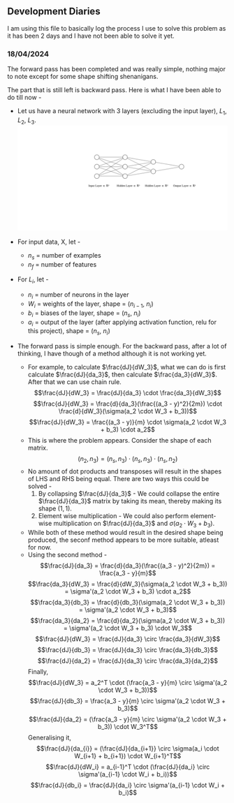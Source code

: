 ## Development Diaries

I am using this file to basically log the process I use to solve this problem as it has been 2 days and I have not been able to solve it yet.

### 18/04/2024

The forward pass has been completed and was really simple, nothing major to note except for some shape shifting shenanigans.

The part that is still left is backward pass. Here is what I have been able to do till now - 

- Let us have a neural network with 3 layers (excluding the input layer), $L_1$, $L_2$, $L_3$.
![Base Neural Net](./nn.svg "Neural Network")
- For input data, X, let - 
  - $n_s$ = number of examples
  - $n_f$ = number of features
- For $L_i$, let - 
  - $n_i$ = number of neurons in the layer
  - $W_i$ = weights of the layer, shape = ($n_{i - 1}$, $n_i$)
  - $b_i$ = biases of the layer, shape = ($n_s$, $n_i$)
  - $a_i$ = output of the layer (after applying activation function, relu for this project), shape = ($n_s$, $n_i$)

- The forward pass is simple enough. For the backward pass, after a lot of thinking, I have though of a method although it is not working yet.
  - For example, to calculate $\frac{dJ}{dW_3}$, what we can do is first calculate $\frac{dJ}{da_3}$, then calculate $\frac{da_3}{dW_3}$. After that we can use chain rule.
  $$\frac{dJ}{dW_3} = \frac{dJ}{da_3} \cdot \frac{da_3}{dW_3}$$
  $$\frac{dJ}{dW_3} = \frac{d}{da_3}(\frac{(a_3 - y)^2}{2m}) \cdot \frac{d}{dW_3}(\sigma(a_2 \cdot W_3 + b_3))$$ 
  $$\frac{dJ}{dW_3} = \frac{(a_3 - y)}{m} \cdot \sigma(a_2 \cdot W_3 + b_3) \cdot a_2$$
  - This is where the problem appears. Consider the shape of each matrix.
    $$(n_2, n_3) = (n_s, n_3) \cdot (n_s, n_3) \cdot (n_s, n_2)$$
  - No amount of dot products and transposes will result in the shapes of LHS and RHS being equal. There are two ways this could be solved - 
    1. By collapsing $\frac{dJ}{da_3}$ - We could collapse the entire $\frac{dJ}{da_3}$ matrix by taking its mean, thereby making its shape $(1, 1)$.
    2. Element wise multiplication - We could also perform element-wise multiplication on $\frac{dJ}{da_3}$ and $\sigma(a_2 \cdot W_3 + b_3)$.
  - While both of these method would result in the desired shape being produced, the seconf method appears to be more suitable, atleast for now.
  - Using the second method -
$$\frac{dJ}{da_3} = \frac{d}{da_3}(\frac{(a_3 - y)^2}{2m}) = \frac{a_3 - y}{m}$$
$$\frac{da_3}{dW_3} = \frac{d}{dW_3}(\sigma(a_2 \cdot W_3 + b_3)) = \sigma'(a_2 \cdot W_3 + b_3) \cdot a_2$$
$$\frac{da_3}{db_3} = \frac{d}{db_3}(\sigma(a_2 \cdot W_3 + b_3)) = \sigma'(a_2 \cdot W_3 + b_3)$$
$$\frac{da_3}{da_2} = \frac{d}{da_2}(\sigma(a_2 \cdot W_3 + b_3)) = \sigma'(a_2 \cdot W_3 + b_3) \cdot W_3$$
$$\frac{dJ}{dW_3} = \frac{dJ}{da_3} \circ \frac{da_3}{dW_3}$$
$$\frac{dJ}{db_3} = \frac{dJ}{da_3} \circ \frac{da_3}{db_3}$$
$$\frac{dJ}{da_2} = \frac{dJ}{da_3} \circ \frac{da_3}{da_2}$$
Finally,
$$\frac{dJ}{dW_3} = a_2^T \cdot (\frac{a_3 - y}{m} \circ \sigma'(a_2 \cdot W_3 + b_3))$$
$$\frac{dJ}{db_3} = \frac{a_3 - y}{m} \circ \sigma'(a_2 \cdot W_3 + b_3)$$
$$\frac{dJ}{da_2} = (\frac{a_3 - y}{m} \circ \sigma'(a_2 \cdot W_3 + b_3)) \cdot W_3^T$$
Generalising it,
$$\frac{dJ}{da_{i}} = (\frac{dJ}{da_{i+1}} \circ \sigma(a_i \cdot W_{i+1} + b_{i+1}) \cdot W_{i+1}^T$$
$$\frac{dJ}{dW_i} = a_{i-1}^T \cdot (\frac{dJ}{da_i} \circ \sigma'(a_{i-1} \cdot W_i + b_i))$$
$$\frac{dJ}{db_i} = \frac{dJ}{da_i} \circ \sigma'(a_{i-1} \cdot W_i + b_i)$$